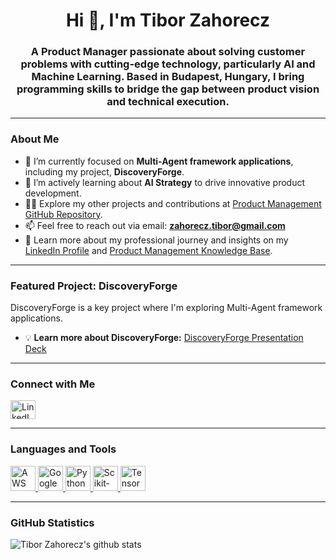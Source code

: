 <h1 align="center">Hi 👋, I'm Tibor Zahorecz</h1>
<h3 align="center">A Product Manager passionate about solving customer problems with cutting-edge technology, particularly AI and Machine Learning. Based in Budapest, Hungary, I bring programming skills to bridge the gap between product vision and technical execution.</h3>

---

### About Me

- 🔭 I’m currently focused on **Multi-Agent framework applications**, including my project, **DiscoveryForge**.
- 🌱 I’m actively learning about **AI Strategy** to drive innovative product development.
- 👨‍💻 Explore my other projects and contributions at [Product Management GitHub Repository](https://github.com/ZahoreczTibor/product_management).
- 📫 Feel free to reach out via email: **zahorecz.tibor@gmail.com**
- 📄 Learn more about my professional journey and insights on my [LinkedIn Profile](https://www.linkedin.com/in/tzahorecz/) and [Product Management Knowledge Base](https://zahorecz-tibor.gitbook.io/product-management/).

---

### Featured Project: DiscoveryForge

DiscoveryForge is a key project where I'm exploring Multi-Agent framework applications.

- 💡 **Learn more about DiscoveryForge:** [DiscoveryForge Presentation Deck](https://docs.google.com/presentation/d/1Ur51yUr15w0WEXUMNSSNBJSlDC4Dj1tVk-NwuubVGqY/edit?usp=sharing)

---

### Connect with Me

<p align="left">
<a href="https://linkedin.com/in/tzahorecz" target="blank"><img align="center" src="https://cdn.jsdelivr.net/npm/simple-icons@3.0.1/icons/linkedin.svg" alt="LinkedIn" height="30" width="40" /></a>
</p>

---

### Languages and Tools

<p align="left"> 
<a href="https://aws.amazon.com" target="_blank"> <img src="https://devicons.github.io/devicon/devicon.git/icons/amazonwebservices/amazonwebservices-original-wordmark.svg" alt="AWS" width="40" height="40"/> </a> 
<a href="https://cloud.google.com" target="_blank"> <img src="https://www.vectorlogo.zone/logos/google_cloud/google_cloud-icon.svg" alt="Google Cloud Platform" width="40" height="40"/> </a> 
<a href="https://www.python.org" target="_blank"> <img src="https://devicons.github.io/devicon/devicon.git/icons/python/python-original.svg" alt="Python" width="40" height="40"/> </a> 
<a href="https://scikit-learn.org/" target="_blank"> <img src="https://upload.wikimedia.org/wikipedia/commons/0/05/Scikit_learn_logo_small.svg" alt="Scikit-learn" width="40" height="40"/> </a> 
<a href="https://www.tensorflow.org" target="_blank"> <img src="https://www.vectorlogo.zone/logos/tensorflow/tensorflow-icon.svg" alt="TensorFlow" width="40" height="40"/> </a> 
</p>

---

### GitHub Statistics

![Tibor Zahorecz's github stats](https://github-readme-stats.vercel.app/api?username=ZahoreczTibor&show_icons=true&theme=dark)

